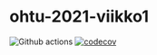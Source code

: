 # ohtu-2021-viikko1

![Github actions](https://github.com/Jokauppi/ohtu-2021-viikko1/workflows/CI/badge.svg)
[![codecov](https://codecov.io/gh/Jokauppi/ohtu-2021-viikko1/branch/main/graph/badge.svg?token=87MB7D3IZ6)](https://codecov.io/gh/Jokauppi/ohtu-2021-viikko1)
